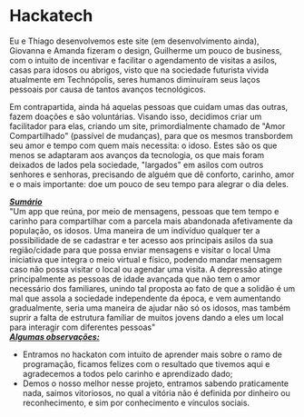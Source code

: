 # Hackatech

  Eu e Thiago desenvolvemos este site (em desenvolvimento ainda), Giovanna e Amanda fizeram o design, Guilherme um pouco de business, com o intuito de incentivar e facilitar o agendamento de visitas a asilos, casas para idosos ou abrigos,
visto que na sociedade futurista vivida atualmente em Technópolis, seres humanos diminuíram seus laços pessoais por causa de tantos avanços tecnológicos.

  Em contrapartida, ainda há aquelas pessoas que cuidam umas das outras, fazem doações e são voluntárias. Visando isso, decidimos criar um facilitador para elas, criando
um site, primordialmente chamado de "Amor Compartilhado" (passível de mudanças), para que os mesmos transbordem seu amor e tempo com quem mais necessita: o idoso.
Estes são os que menos se adaptaram aos avanços da tecnologia, os que mais foram deixados de lados pela sociedade, "largados" em asilos com outros senhores e senhoras, precisando
de alguém que dê conforto, carinho, amor e o mais importante: doe um pouco de seu tempo para alegrar o dia deles.

<strong><em><ins>Sumário</ins></em></strong><br>
"Um app que reúna, por meio de mensagens, pessoas que tem tempo e carinho para compartilhar com a parcela mais abandonada afetivamente da população, os idosos. 
Uma maneira de um indivíduo qualquer ter a possibilidade de se cadastrar e ter acesso aos principais asilos da sua região/cidade para que possa enviar mensagens e visitar o local
Uma iniciativa que integra o meio virtual e físico, podendo mandar mensagem caso não possa visitar o local ou agendar uma visita.
A depressão atinge principalmente as pessoas de idade avançada que não tem o amor necessário dos familiares, unindo tal proposta ao fato de que a solidão é um mal que assola a 
sociedade independente da época, e vem aumentando gradualmente, seria uma maneira de ajudar não só os idosos, mas também suprir a falta de estrutura famíliar de muitos 
jovens dando a eles um local para interagir com diferentes pessoas"<br>
<strong><em><ins>Algumas observações:</ins></em></strong>
<ul>
<li>Entramos no hackaton com intuito de aprender mais sobre o ramo de programação, ficamos felizes com o resultado que tivemos aqui e agradecemos a todos pelo carinho e
aprendizado dado;</li>
<li>Demos o nosso melhor nesse projeto, entramos sabendo praticamente nada, saimos vitoriosos, no qual a vitória não é definida por dinheiro ou reconhecimento, e sim por
conhecimento e vínculos sociais.</li>
